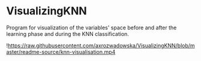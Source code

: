 # VisualizingKNN
Program for visualization of the variables' space before and after the learning phase and during the KNN classification.

!https://raw.githubusercontent.com/axrozwadowska/VisualizingKNN/blob/master/readme-source/knn-visualisation.mp4

